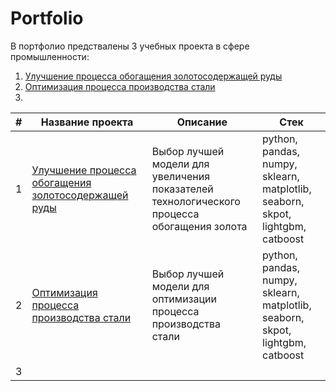 # Portfolio

В портфолио предствалены 3 учебных проекта в сфере промышленности:
1. [Улучшение процесса обогащения золотосодержащей руды](https://github.com/EugenPokrova/Portfolio/tree/main/Project_1)
2. [Оптимизация процесса производства стали](https://github.com/EugenPokrova/Portfolio/tree/main/Project_2)
3. 

| # | Название проекта | Описание | Стек
|---|------------------|----------|------
|1|[Улучшение процесса обогащения<br>золотосодержащей руды](https://github.com/EugenPokrova/Portfolio/tree/main/Project_1)|Выбор лучшей модели для увеличения <br> показателей технологического <br> процесса обогащения золота|python, pandas,<br>numpy, sklearn, matplotlib,<br>seaborn, skpot, lightgbm,<br>catboost
|2|[Оптимизация процесса производства стали](https://github.com/EugenPokrova/Portfolio/tree/main/Project_2)|Выбор лучшей модели для<br>оптимизации процесса производства<br> стали|python, pandas,<br>numpy, sklearn, matplotlib,<br>seaborn, skpot, lightgbm,<br>catboost
|3|
